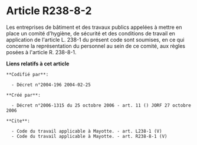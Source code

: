 # Article R238-8-2

Les entreprises de bâtiment et des travaux publics appelées à mettre en place un comité d'hygiène, de sécurité et des
conditions de travail en application de l'article L. 238-1 du présent code sont soumises, en ce qui concerne la
représentation du personnel au sein de ce comité, aux règles posées à l'article R. 238-8-1.

**Liens relatifs à cet article**

	**Codifié par**:

	  - Décret n°2004-196 2004-02-25

	**Créé par**:

	  - Décret n°2006-1315 du 25 octobre 2006 - art. 11 () JORF 27 octobre 2006

	**Cite**:

	  - Code du travail applicable à Mayotte. - art. L238-1 (V)
	  - Code du travail applicable à Mayotte. - art. R238-8-1 (V)
